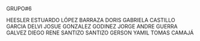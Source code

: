 GRUPO#6

HEESLER ESTUARDO LÓPEZ BARRAZA
DORIS GABRIELA CASTILLO GARCIA
DELVI JOSUE GONZALEZ GODINEZ
JORGE ANDRE GUERRA GALVEZ
DIEGO RENE SANTIZO SANTIZO
GERSON YAMIL TOMAS CAMAJÁ
